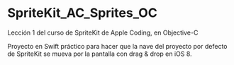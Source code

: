 SpriteKit_AC_Sprites_OC
=======================

Lección 1 del curso de SpriteKit de Apple Coding, en Objective-C

Proyecto en Swift práctico para hacer que la nave del proyecto por defecto de SpriteKit se mueva por la pantalla con drag & drop en iOS 8.
